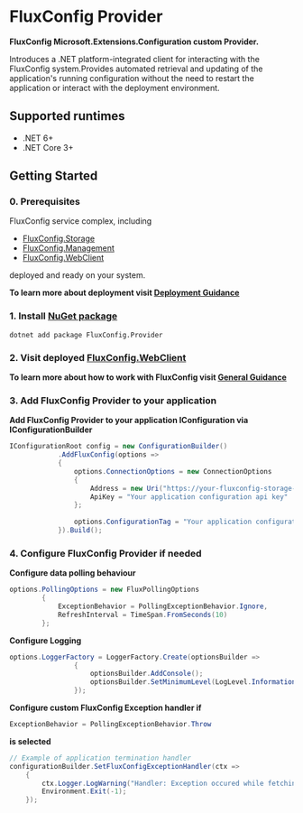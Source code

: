 # FluxConfig Provider

**FluxConfig Microsoft.Extensions.Configuration custom Provider.**

Introduces a .NET platform-integrated client for interacting with the FluxConfig system.Provides automated retrieval and updating of the application's running configuration without the need to restart the application or interact with the deployment environment.

## Supported runtimes

- .NET 6+
- .NET Core 3+

## Getting Started

### 0. Prerequisites

FluxConfig service complex, including 

- [FluxConfig.Storage](https://github.com/FluxConfig/FluxConfig.Storage)
- [FluxConfig.Management](https://github.com/FluxConfig/FluxConfig.Management)
- [FluxConfig.WebClient](https://github.com/FluxConfig/FluxConfig.WebClient)
  
deployed and ready on your system.

**To learn more about deployment visit [Deployment Guidance](https://github.com/FluxConfig/deployment)**

### 1. Install [NuGet package](https://www.nuget.org/packages/FluxConfig.Provider)

```shell
dotnet add package FluxConfig.Provider
```
### 2. Visit deployed [FluxConfig.WebClient](https://github.com/FluxConfig/FluxConfig.WebClient)

**To learn more about how to work with FluxConfig visit [General Guidance](https://github.com/FluxConfig/.github/blob/master/profile/README.md)**

### 3. Add FluxConfig Provider to your application

**Add FluxConfig Provider to your application IConfiguration via IConfigurationBuilder**

```csharp
IConfigurationRoot config = new ConfigurationBuilder()
            .AddFluxConfig(options =>
            {
                options.ConnectionOptions = new ConnectionOptions
                {
                    Address = new Uri("https://your-fluxconfig-storage-url"),
                    ApiKey = "Your application configuration api key"
                };
            
                options.ConfigurationTag = "Your application configuration tag";           
            }).Build();
```

### 4. Configure FluxConfig Provider if needed

**Configure data polling behaviour**

```csharp
options.PollingOptions = new FluxPollingOptions
        {
            ExceptionBehavior = PollingExceptionBehavior.Ignore,
            RefreshInterval = TimeSpan.FromSeconds(10)
        };
```

**Configure Logging**

```csharp
options.LoggerFactory = LoggerFactory.Create(optionsBuilder =>
                {
                    optionsBuilder.AddConsole();
                    optionsBuilder.SetMinimumLevel(LogLevel.Information);
                });
```

**Configure custom FluxConfig Exception handler if**

```csharp
ExceptionBehavior = PollingExceptionBehavior.Throw
```

**is selected**

```csharp
// Example of application termination handler
configurationBuilder.SetFluxConfigExceptionHandler(ctx =>
    {
        ctx.Logger.LogWarning("Handler: Exception occured while fetching config data: {message}", ctx.Exception?.Message);
        Environment.Exit(-1);
    });
```
